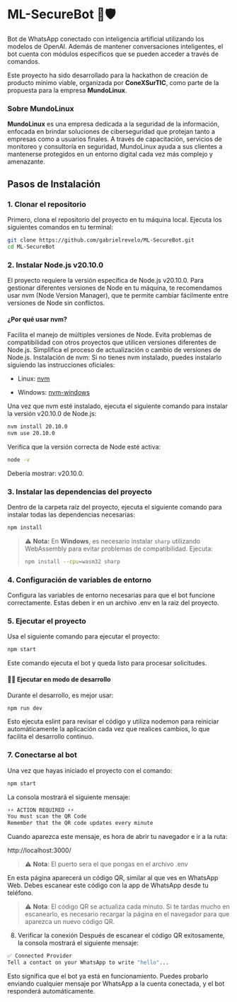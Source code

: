 # ML-SecureBot 🐧🛡️

Bot de WhatsApp conectado con inteligencia artificial utilizando los modelos de OpenAI. Además de mantener conversaciones inteligentes, el bot cuenta con módulos específicos que se pueden acceder a través de comandos.

Este proyecto ha sido desarrollado para la hackathon de creación de producto mínimo viable, organizada por **ConeXSurTIC**, como parte de la propuesta para la empresa **MundoLinux**.

### Sobre MundoLinux

**MundoLinux** es una empresa dedicada a la seguridad de la información, enfocada en brindar soluciones de ciberseguridad que protejan tanto a empresas como a usuarios finales. A través de capacitación, servicios de monitoreo y consultoría en seguridad, MundoLinux ayuda a sus clientes a mantenerse protegidos en un entorno digital cada vez más complejo y amenazante.

## Pasos de Instalación

### 1. Clonar el repositorio

Primero, clona el repositorio del proyecto en tu máquina local. Ejecuta los siguientes comandos en tu terminal:

```bash
git clone https://github.com/gabrielrevelo/ML-SecureBot.git
cd ML-SecureBot
```

### 2. Instalar Node.js v20.10.0

El proyecto requiere la versión específica de Node.js v20.10.0. Para gestionar diferentes versiones de Node en tu máquina, te recomendamos usar nvm (Node Version Manager), que te permite cambiar fácilmente entre versiones de Node sin conflictos.

#### ¿Por qué usar nvm?

Facilita el manejo de múltiples versiones de Node.
Evita problemas de compatibilidad con otros proyectos que utilicen versiones diferentes de Node.js.
Simplifica el proceso de actualización o cambio de versiones de Node.js.
Instalación de nvm:
Si no tienes nvm instalado, puedes instalarlo siguiendo las instrucciones oficiales:

- Linux: [nvm](https://github.com/nvm-sh/nvm)

- Windows: [nvm-windows](https://github.com/coreybutler/nvm-windows)

Una vez que nvm esté instalado, ejecuta el siguiente comando para instalar la versión v20.10.0 de Node.js:

```bash
nvm install 20.10.0
nvm use 20.10.0
```

Verifica que la versión correcta de Node esté activa:

```bash
node -v
```

Debería mostrar: v20.10.0.

### 3. Instalar las dependencias del proyecto

Dentro de la carpeta raíz del proyecto, ejecuta el siguiente comando para instalar todas las dependencias necesarias:

```bash
npm install
```

> ⚠️ **Nota:** En **Windows**, es necesario instalar `sharp` utilizando WebAssembly para evitar problemas de compatibilidad. Ejecuta:
>
> ```bash
> npm install --cpu=wasm32 sharp
> ```

### 4. Configuración de variables de entorno

Configura las variables de entorno necesarias para que el bot funcione correctamente. Estas deben ir en un archivo .env en la raiz del proyecto.

### 5. Ejecutar el proyecto

Usa el siguiente comando para ejecutar el proyecto:

```bash
npm start
```

Este comando ejecuta el bot y queda listo para procesar solicitudes.

#### 👨‍💻 Ejecutar en modo de desarrollo

Durante el desarrollo, es mejor usar:

```bash
npm run dev
```

Esto ejecuta eslint para revisar el código y utiliza nodemon para reiniciar automáticamente la aplicación cada vez que realices cambios, lo que facilita el desarrollo continuo.

### 7. Conectarse al bot

Una vez que hayas iniciado el proyecto con el comando:

```bash
npm start
```

La consola mostrará el siguiente mensaje:

```bash
⚡⚡ ACTION REQUIRED ⚡⚡
You must scan the QR Code
Remember that the QR code updates every minute
```

Cuando aparezca este mensaje, es hora de abrir tu navegador e ir a la ruta:

http://localhost:3000/

> ⚠️ **Nota**: El puerto sera el que pongas en el archivo .env

En esta página aparecerá un código QR, similar al que ves en WhatsApp Web. Debes escanear este código con la app de WhatsApp desde tu teléfono.

> ⚠️ **Nota**: El código QR se actualiza cada minuto. Si te tardas mucho en escanearlo, es necesario recargar la página en el navegador para que aparezca un nuevo código QR.

8. Verificar la conexión
   Después de escanear el código QR exitosamente, la consola mostrará el siguiente mensaje:

```bash
✅ Connected Provider
Tell a contact on your WhatsApp to write "hello"...
```

Esto significa que el bot ya está en funcionamiento. Puedes probarlo enviando cualquier mensaje por WhatsApp a la cuenta conectada, y el bot responderá automáticamente.
